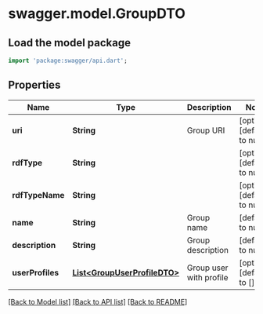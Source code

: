 # swagger.model.GroupDTO

## Load the model package
```dart
import 'package:swagger/api.dart';
```

## Properties
Name | Type | Description | Notes
------------ | ------------- | ------------- | -------------
**uri** | **String** | Group URI | [optional] [default to null]
**rdfType** | **String** |  | [optional] [default to null]
**rdfTypeName** | **String** |  | [optional] [default to null]
**name** | **String** | Group name | [default to null]
**description** | **String** | Group description | [default to null]
**userProfiles** | [**List&lt;GroupUserProfileDTO&gt;**](GroupUserProfileDTO.md) | Group user with profile | [optional] [default to []]

[[Back to Model list]](../README.md#documentation-for-models) [[Back to API list]](../README.md#documentation-for-api-endpoints) [[Back to README]](../README.md)



